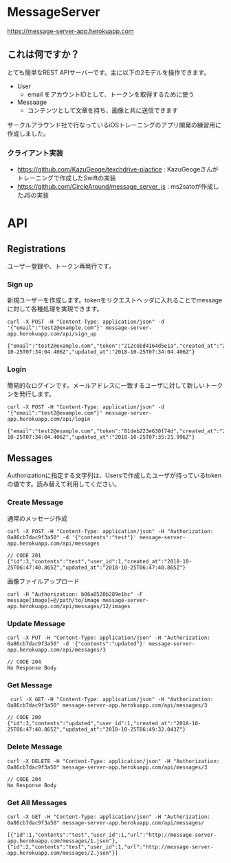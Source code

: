 # MessageServer

https://message-server-app.herokuapp.com

## これは何ですか？
とても簡単なREST APIサーバーです。主に以下の2モデルを操作できます。

- User
  - email をアカウントIDとして、トークンを取得するために使う
- Messaage
  - コンテンツとして文章を持ち、画像と共に送信できます

サークルアラウンド社で行なっているiOSトレーニングのアプリ開発の練習用に作成しました。

### クライアント実装
- https://github.com/KazuGeoge/texchdrive-plactice : KazuGeogeさんがトレーニングで作成したSwiftの実装
- https://github.com/CircleAround/message_server_js : ms2satoが作成したJSの実装

# API 

## Registrations
ユーザー登録や、トークン再発行です。

### Sign up

新規ユーザーを作成します。tokenをリクエストヘッダに入れることでmessageに対して各種処理を実現できます。

```
curl -X POST -H "Content-Type: application/json" -d '{"email":"test2@example.com"}' message-server-app.herokuapp.com/api/sign_up

{"email":"test2@example.com","token":"212cebd4164d5e1a","created_at":"2018-10-25T07:34:04.406Z","updated_at":"2018-10-25T07:34:04.406Z"}
```

### Login

簡易的なログインです。メールアドレスに一致するユーザに対して新しいトークンを発行します。

```
curl -X POST -H "Content-Type: application/json" -d '{"email":"test2@example.com"}' message-server-app.herokuapp.com/api/login

{"email":"test2@example.com","token":"81deb223e630f74d","created_at":"2018-10-25T07:34:04.406Z","updated_at":"2018-10-25T07:35:21.996Z"}
```



## Messages
Authorizationに指定する文字列は、Usersで作成したユーザが持っているtokenの値です。読み替えて利用してください。


### Create Message

通常のメッセージ作成

```
curl -X POST -H "Content-Type: application/json" -H "Authorization: 0a86cb7dac9f3a50" -d '{"contents":"test"}' message-server-app.herokuapp.com/api/messages

// CODE 201
{"id":3,"contents":"test","user_id":1,"created_at":"2018-10-25T06:47:40.865Z","updated_at":"2018-10-25T06:47:40.865Z"}
```

画像ファイルアップロード

```
curl -H "Authorization: b06a8520b289e1bc" -F message[image]=@/path/to/image message-server-app.herokuapp.com/api/messages/12/images
```

### Update Message

```
curl -X PUT -H "Content-Type: application/json" -H "Authorization: 0a86cb7dac9f3a50" -d '{"contents":"updated"}' message-server-app.herokuapp.com/api/messages/3

// CODE 204 
No Response Body
```

### Get Message

```
 curl -X GET -H "Content-Type: application/json" -H "Authorization: 0a86cb7dac9f3a50" message-server-app.herokuapp.com/api/messages/3

// CODE 200
{"id":3,"contents":"updated","user_id":1,"created_at":"2018-10-25T06:47:40.865Z","updated_at":"2018-10-25T06:49:32.043Z"}
```

### Delete Message

```
curl -X DELETE -H "Content-Type: application/json" -H "Authorization: 0a86cb7dac9f3a50" message-server-app.herokuapp.com/api/messages/3

// CODE 204 
No Response Body
```

### Get All Messages

```
curl -X GET -H "Content-Type: application/json" -H "Authorization: 0a86cb7dac9f3a50" message-server-app.herokuapp.com/api/messages/

[{"id":1,"contents":"test","user_id":1,"url":"http://message-server-app.herokuapp.com/messages/1.json"},{"id":2,"contents":"test","user_id":1,"url":"http://message-server-app.herokuapp.com/messages/2.json"}]
```
